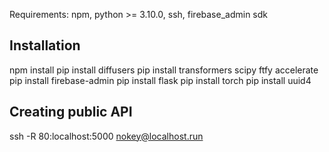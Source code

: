 Requirements: npm, python >= 3.10.0, ssh, firebase_admin sdk

## Installation

npm install
pip install diffusers
pip install transformers scipy ftfy accelerate
pip install firebase-admin
pip install flask
pip install torch
pip install uuid4

## Creating public API
ssh -R 80:localhost:5000 nokey@localhost.run